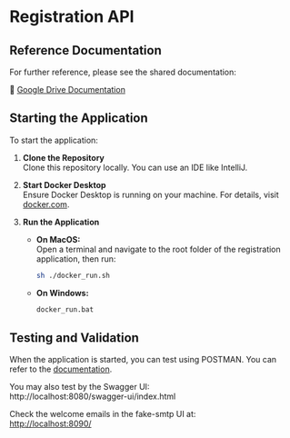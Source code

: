 # Registration API

## Reference Documentation
For further reference, please see the shared documentation:

🔗 [Google Drive Documentation](https://docs.google.com/document/d/1dNHAZaJOHZ02p2WRI67ORJg2nmLMd2g-tIHKhMxHHAs)

## Starting the Application

To start the application:

1. **Clone the Repository**  
   Clone this repository locally. You can use an IDE like IntelliJ.

2. **Start Docker Desktop**  
   Ensure Docker Desktop is running on your machine. For details, visit [docker.com](https://www.docker.com).

3. **Run the Application**  
   - **On MacOS:**  
     Open a terminal and navigate to the root folder of the registration application, then run:
     ```sh
     sh ./docker_run.sh
     ```
   - **On Windows:**  
     ```sh
     docker_run.bat
     ```

## Testing and Validation
When the application is started, you can test using POSTMAN. You can refer to the [documentation](https://docs.google.com/document/d/1dNHAZaJOHZ02p2WRI67ORJg2nmLMd2g-tIHKhMxHHAs).

You may also test by the Swagger UI: \
http://localhost:8080/swagger-ui/index.html

Check the welcome emails in the fake-smtp UI at: \
[http://localhost:8090/](http://localhost:8090/)

